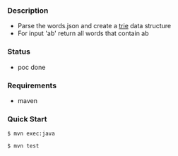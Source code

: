 ### Description
- Parse the words.json and create a [trie](https://en.wikipedia.org/wiki/Trie) data structure
- For input 'ab' return all words that contain ab

### Status
- poc done

### Requirements
- maven

### Quick Start
```console
$ mvn exec:java
```
```console
$ mvn test
```
